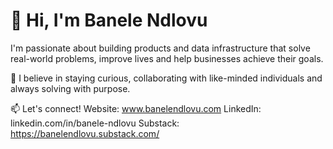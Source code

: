 # 👋 Hi, I'm Banele Ndlovu
I'm passionate about building products and data infrastructure that solve real-world problems, improve lives and help businesses achieve their goals.

🌱 I believe in staying curious, collaborating with like-minded individuals and always solving with purpose.

📫 Let's connect!
Website: www.banelendlovu.com
LinkedIn: linkedin.com/in/banele-ndlovu
Substack: https://banelendlovu.substack.com/
<!---
banelendlovu/banelendlovu is a ✨ special ✨ repository because its `README.md` (this file) appears on your GitHub profile.
You can click the Preview link to take a look at your changes.
--->
